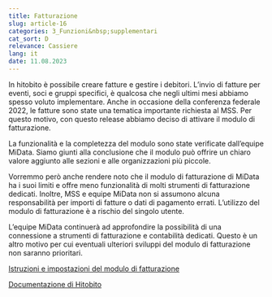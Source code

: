 ```yaml
---
title: Fatturazione
slug: article-16
categories: 3_Funzioni&nbsp;supplementari
cat_sort: D
relevance: Cassiere
lang: it
date: 11.08.2023
---
```


In hitobito è possibile creare fatture e gestire i debitori. L’invio di fatture per eventi, soci e gruppi specifici, è qualcosa che negli ultimi mesi abbiamo spesso voluto implementare. Anche in occasione della conferenza federale 2022, le fatture sono state una tematica importante richiesta al MSS. Per questo motivo, con questo release abbiamo deciso di attivare il modulo di fatturazione.

La funzionalità e la completezza del modulo sono state verificate dall’equipe MiData. Siamo giunti alla conclusione che il modulo può offrire un chiaro valore aggiunto alle sezioni e alle organizzazioni più piccole.

Vorremmo però anche rendere noto che il modulo di fatturazione di MiData ha i suoi limiti e offre meno funzionalità di molti strumenti di fatturazione dedicati. Inoltre, MSS e equipe MiData non si assumono alcuna responsabilità per importi di fatture o dati di pagamento errati. L’utilizzo del modulo di fatturazione è a rischio del singolo utente.

L’equipe MiData continuerà ad approfondire la possibilità di una connessione a strumenti di fatturazione e contabilità dedicati. Questo è un altro motivo per cui eventuali ulteriori sviluppi del modulo di fatturazione non saranno prioritari.

[Istruzioni e impostazioni del modulo di fatturazione](https://pfadi.swiss/it/pubblicazioni-downloads/downloads/detail/787/dokumentation-rechnungen/)

[Documentazione di Hitobito](https://hitobito.readthedocs.io/it/latest/invoices.html)